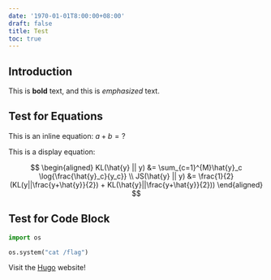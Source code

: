 ```yaml
---
date: '1970-01-01T8:00:00+08:00'
draft: false
title: Test
toc: true
---
```


## Introduction

This is **bold** text, and this is *emphasized* text.

## Test for Equations

This is an inline equation: $a + b = ?$

This is a display equation:

$$
\begin{aligned}
KL(\hat{y} || y) &= \sum_{c=1}^{M}\hat{y}_c \log{\frac{\hat{y}_c}{y_c}} \\
JS(\hat{y} || y) &= \frac{1}{2}(KL(y||\frac{y+\hat{y}}{2}) + KL(\hat{y}||\frac{y+\hat{y}}{2}))
\end{aligned}
$$

## Test for Code Block

```python
import os

os.system("cat /flag")
```

Visit the [Hugo](https://gohugo.io) website!
